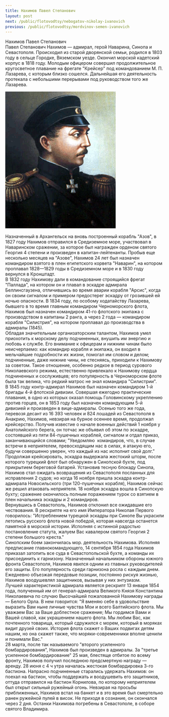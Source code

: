 ```yaml
---
title: Нахимов Павел Степанович
layout: post
next: /public/flotovodtsy/nebogatov-nikolay-ivanovich
previous: /public/flotovodtsy/mordvinov-semen-ivanovich
---
```


Нахимов Павел Степанович  
Павел Степанович Нахимов — адмирал, герой Наварина, Синопа и Севастополя. Происходил из старой дворянской семьи, родился в 1803 году в сельце Городке, Вяземском уезде. Окончил морской кадетский корпус в 1818 году. Молодым офицером совершил продолжительное кругосветное плавание на фрегате "Крейсер" под командованием М. П. Лазарева, с которым близко сошелся. Дальнейшая его деятельность протекала с небольшими перерывами под руководством того же Лазарева.   
  

![](/assets/img/Pavel_Nakhimov.gif)  

  
Назначенный в Архангельск на вновь построенный корабль "Азов", в 1827 году Нахимов отправился в Средиземное море, участвовал в Наваринском сражении, за которое был награжден орденом святого Георгия 4 степени и произведен в капитан-лейтенанты. Пробыв еще несколько месяцев на "Азове", Нахимов 24 лет был назначен командиром взятого в плен египетского корвета "Наварин", на котором проплавал 1828—1829 годы в Средиземном море и в 1830 году вернулся в Кронштадт.   
В 1832 году Нахимову дали в командование строящийся фрегат "Паллада", на котором он и плавал в эскадре адмирала Беллинсгаузена, отличившись во время аварии корабля "Арсис", когда он своим сигналом и примером предостерег эскадру от грозившей ей ночью опасности. В 1834 году, по особому ходатайству Лазарева, бывшего в то время главным командиром Черноморского флота, Нахимов был назначен командиром 41-го флотского экипажа с производством в капитаны 2 ранга, а через 2 года — командиром корабля "Силистрия", на котором проплавал до производства в адмиралы (1845).   
Обладая значительным организаторским талантом, Нахимов умел приохотить к морскому делу подчиненных, внушить им энергию и любовь к службе. Его внимание к офицерам и нижним чинам было неисчерпаемо: как командир корабля и экипажа, он входил в мельчайшие подробности их жизни, помогал им словом и делом; подчиненные, даже нижние чины, не стесняясь, приходили к Нахимову за советом. Такое отношение, особенно редкое в период сурового Николаевского режима, естественно привлекало к Нахимову сердца подчиненных и сослуживцев; его популярность в Черноморском флоте была так велика, что редкий матрос не знал командиpa "Силистрии".   
В 1845 году контр-адмирал Нахимов был назначен командиром 1-й бригады 4-й флотской дивизии. Совершая ежегодно практические плавания, в одно из которых оказал помощь Головинскому укреплению против горцев, он в 1853 году был назначен командующим 5-й дивизией и произведен в вице-адмиралы. Осенью того же года, перевозя десант из 16 393 человек и 824 лошадей из Севастополя в Анакрию, Нахимов, невзирая на бурное осеннее время, продолжал крейсерство. Получив известие о начале военных действий 1 ноября у Анатолийского берега, он тотчас же объявил об этом по эскадре, состоявшей из пяти 84-пушечных кораблей, сигналом и отдал приказ, заканчивающийся словами; "Уведомляю  командиров, что, в случае встречи в неприятелем, превосходящим нас в силах, я атакую его, будучи совершенно уверен, что каждый из нас исполнит свой долг."   
Продолжая крейсировать, эскадра выдержала жестокий шторм, после которого турецкий флот был обнаружен в Синопской бухте, под прикрытием береговой батарей. Установив тесную блокаду Синопа, Нахимов стал ожидать возвращения из Севастополя посланных для исправления 2 судов; но когда 16 ноября пришла эскадра контр-адмирала Новосильского (три 120-пушечных корабля), Нахимов сейчас же решил атаковать неприятеля. 18 ноября эскадра вошла в Синопскую бухту; сражение окончилось полным поражением турок со взятием в плен начальника эскадры и 2 командиров.   
Вернувшись в Севастополь, Нахимов отклонил все ожидавшие его чествования. В рескрипте на его имя Императора Николая Первого говорилось: "Истреблением турецкой эскадры при Синопе Вы украсили летопись русского флота новой победой, которая навсегда останется памятной в морской истории. Исполняя с истинной радостью постановление статута, жалуем Вас кавалером святого Георгия 2 степени большого креста."   
Синопским боем закончилась мор. деятельность Нахимова. Исполняя предписание главнокомандующего, 14 сентября 1854 года Нахимов приказал затопить все суда в Севастопольской бухте, а команды их присоединить к гарнизону. Назначенный начальником обороны южного фронта Севастополя, Нахимов явился одним из главных руководителей его защиты. Его популярность среди гарнизона росла с каждым днем. Ежедневно объезжая передовые позиции, постоянно рискуя жизнью, Нахимов воодушевлял защитников, вызывая у них энтузиазм.   
Лучшей характеристикой адмирала является рескрипт 13 января 1854 года, полученный им от генерал-адмирала Великого Князя Константина Николаевича по случаю Высочайшей пожалованной Нахимову награды — Белого Орла. В нем говорится: "Я вменяю себе в удовольствие выразить Вам ныне личные чувства Мои и всего Балтийского флота. Мы уважаем Вас за Ваше доблестное сражение; Мы гордимся Вами и Вашей славой, как украшением нашего флота. Мы любим Вас, как почтенного товарища, который сдружился с морем, который в моряках видит друзей своих. История флота скажет о Ваших подвигах детям нашим, но она скажет также, что моряки-современники вполне ценили и понимали Вас."   
28 марта, после так называемого "второго усиленного бомбардирования", Нахимов был произведен в адмиралы. За "третье усиленное бомбардирование" 25 мая, блестяще отбитое по всему фронту, Нахимов получил последнюю предсмертную награду — аренду. 28 июня с 4 ч утра началась жестокая бомбардировка 3-го бастиона. Напрасно подчиненные старались удержать Нахимов: он поехал на бастион, чтобы поддержать и воодушевить его защитников, оттуда отправился на бастион Корнилова, по которому неприятелем был открыт сильный ружейный огонь. Невзирая на просьбы приближенных, Нахимов встал на банкет и в это время был смертельно ранен ружейной пулей в висок. Не приходя в сознание, он скончался через 2 дня. Останки Нахимова погребены в Севастополе, в соборе святого Владимира.